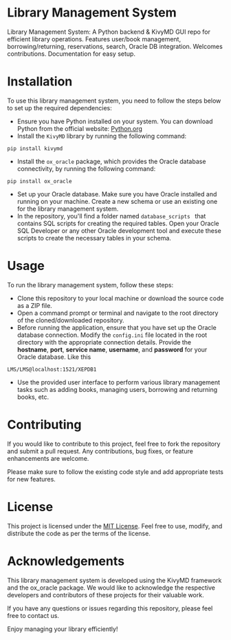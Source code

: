 # Library Management System
Library Management System: A Python backend &amp; KivyMD GUI repo for efficient library operations. Features user/book management, borrowing/returning, reservations, search, Oracle DB integration. Welcomes contributions. Documentation for easy setup.

# Installation
To use this library management system, you need to follow the steps below to set up the required dependencies:
* Ensure you have Python installed on your system. You can download Python from the official website: [Python.org](https://www.python.org/downloads/)
* Install the `KivyMD` library by running the following command:
```
pip install kivymd
```
* Install the `ox_oracle` package, which provides the Oracle database connectivity, by running the following command:
```
pip install ox_oracle
```
* Set up your Oracle database. Make sure you have Oracle installed and running on your machine. Create a new schema or use an existing one for the library management system.
* In the repository, you'll find a folder named `database_scripts ` that contains SQL scripts for creating the required tables. Open your Oracle SQL Developer or any other Oracle development tool and execute these scripts to create the necessary tables in your schema.
# Usage
To run the library management system, follow these steps:

* Clone this repository to your local machine or download the source code as a ZIP file.
* Open a command prompt or terminal and navigate to the root directory of the cloned/downloaded repository.
* Before running the application, ensure that you have set up the Oracle database connection. Modify the `config.ini` file located in the root directory with the appropriate connection details. Provide the **hostname**, **port**, **service name**, **username**, and **password** for your Oracle database. Like this
```
LMS/LMS@localhost:1521/XEPDB1
```
* Use the provided user interface to perform various library management tasks such as adding books, managing users, borrowing and returning books, etc.

# Contributing
If you would like to contribute to this project, feel free to fork the repository and submit a pull request. Any contributions, bug fixes, or feature enhancements are welcome.

Please make sure to follow the existing code style and add appropriate tests for new features.
# License
This project is licensed under the [MIT License](https://opensource.org/license/mit/). Feel free to use, modify, and distribute the code as per the terms of the license.
# Acknowledgements
This library management system is developed using the KivyMD framework and the ox_oracle package. We would like to acknowledge the respective developers and contributors of these projects for their valuable work.

If you have any questions or issues regarding this repository, please feel free to contact us.

Enjoy managing your library efficiently!


